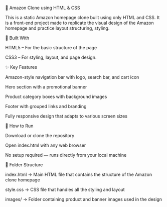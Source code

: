 🛒 Amazon Clone using HTML & CSS

This is a static Amazon homepage clone built using only HTML and CSS. It is a front-end project made to replicate the visual design of the Amazon homepage and practice layout structuring, styling.

🔧 Built With

HTML5 – For the basic structure of the page

CSS3 – For styling, layout, and  page design.


✨ Key Features

Amazon-style navigation bar with logo, search bar, and cart icon

Hero section with a promotional banner

Product category boxes with background images

Footer with grouped links and branding

Fully responsive design that adapts to various screen sizes


🚀 How to Run

Download or clone the repository

Open index.html with any web browser

No setup required — runs directly from your local machine


📁 Folder Structure

index.html → Main HTML file that contains the structure of the Amazon clone homepage

style.css → CSS file that handles all the styling and layout

images/ → Folder containing product and banner images used in the design

